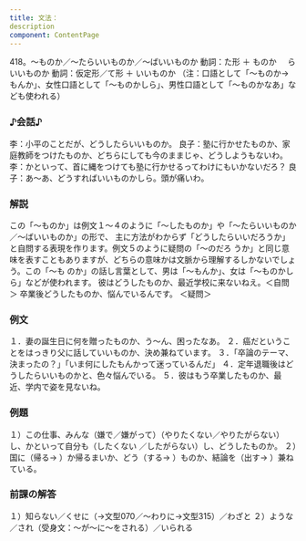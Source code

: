 ```yaml
---
title: 文法：
description
component: ContentPage
---
```



418。～ものか／～たらいいものか／～ばいいものか
動詞：た形 ＋ ものか
    らいいものか
動詞：仮定形／て形 ＋ いいものか
（注：口語として「～ものか→もんか」、女性口語として「～ものかしら」、男性口語として「～ものかなあ」な ども使われる）
### ♪会話♪
李：小平のことだが、どうしたらいいものか。
良子：塾に行かせたものか、家庭教師をつけたものか、どちらにしても今のままじゃ、どうしようもないわ。
李：かといって、首に縄をつけても塾に行かせるってわけにもいかないだろ？
良子：あ～あ、どうすればいいものかしら。頭が痛いわ。
### 解説
この「～ものか」は例文１～４のように「～したものか」や「～たらいいものか／～ばいいものか」の形で、 主に方法がわからず「どうしたらいいだろうか」と自問する表現を作ります。例文５のように疑問の「～のだろ うか」と同じ意味を表すこともありますが、どちらの意味かは文脈から理解するしかないでしょう。この「～も
のか」の話し言葉として、男は「～もんか」、女は「～ものかしら」などが使われます。 彼はどうしたものか、最近学校に来ないねえ。＜自問＞ 卒業後どうしたものか、悩んでいるんです。 ＜疑問＞
### 例文
１．妻の誕生日に何を贈ったものか、う～ん、困ったなあ。
２．癌だということをはっきり父に話していいものか、決め兼ねています。
３．「卒論のテーマ、決まったの？」「いま何にしたもんかって迷っているんだ」
４．定年退職後はどうしたらいいものかと、色々悩んでいる。
５．彼はもう卒業したものか、最近、学内で姿を見ないね。
### 例題
１）この仕事、みんな（嫌で／嫌がって）（やりたくない／やりたがらない）し、かといって自分も（したくない
／したがらない）し、どうしたものか。
２）国に（帰る→ ）か帰るまいか、どう（する→ ）ものか、結論を（出す→ ）兼ねている。
### 前課の解答
１）知らない／くせに（→文型070／～わりに→文型315）／わざと
２）ような／され（受身文：～が～に～をされる）／いられる
